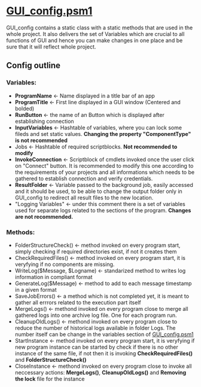 # [GUI_config.psm1](/Main/GUI_config.psm1)

GUI_config contains a static class with a static methods that are used in the whole project. It also delivers the set of Variables which are crucial to all functions of GUI and hence you can make changes in one place and be sure that it will reflect whole project.
## Config outline
### Variables:
- **ProgramName** <- Name displayed in a title bar of an app
- **ProgramTitle** <- First line displayed in a GUI window (Centered and bolded)
- **RunButton** <- the name of an Button which is displayed after establishing connection
- **InputVariables** <- Hashtable of variables, where you can lock some fileds and set static values. **Changing the property "ComponentType" is not recommended**
- Jobs <- Hashtable of required scriptblocks. **Not recommended to modify**
- **InvokeConnection** <- Scriptblock of cmdlets invoked once the user click on "Connect" button. It is recommended to modify this one according to the requirements of your projects and all informations which needs to be gathered to establish connection and verify credentials.
- **ResultFolder** <- Variable passed to the background job, easily accessed and it should be used, to be able to change the output folder only in GUI_config to redirect all result files to the new location.
- "Logging Variables" <- under this comment there is a set of variables used for separate logs related to the sections of the program. **Changes are not recommended.**

### Methods:
- FolderStructureCheck() <- method invoked on every program start, simply checking if required directories exist, if not it creates them
- CheckRequiredFiles() <- method invoked on every program start, it is veryfying if no components are missing.
- WriteLog($Message, $Logname) <- standarized method to writes log information in compliant format
- GenerateLog($Message) <- method to add to each message timestamp in a given format
- SaveJobErrors() <- a method which is not completed yet, it is meant to gather all errrors related to the execution part itself
- MergeLogs() <- methond invoked on every program close to merge all gathered logs into one archive log file. One for each program run.
- CleanupOldLogs() <- methond invoked on every program close to reduce the number of historical logs available in folder Logs. The number itself can be change in the variables section of [GUI_config.psm1](#gui_configpsm1)
- StartInstance <- method invoked on every program start, it is veryfying if new program instance can be started by check if there is no other instance of the same file, if not then it is invoking **CheckRequiredFiles()** and **FolderStructureCheck()**
- CloseInstance <- methond invoked on every program close to invoke all neccessary actions: **MergeLogs()**, **CleanupOldLogs()** and **Removing the lock** file for the instance
